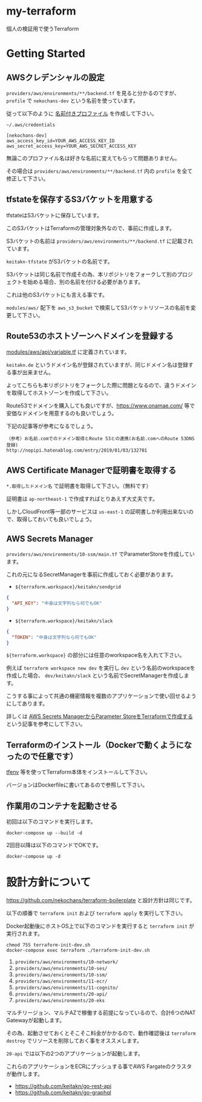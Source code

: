 # my-terraform
個人の検証用で使うTerraform

# Getting Started

## AWSクレデンシャルの設定

`providers/aws/environments/**/backend.tf` を見ると分かるのですが、 `profile` で `nekochans-dev` という名前を使っています。

従って以下のように [名前付きプロファイル](https://docs.aws.amazon.com/ja_jp/cli/latest/userguide/cli-configure-profiles.html) を作成して下さい。

`~/.aws/credentials`

```
[nekochans-dev]
aws_access_key_id=YOUR_AWS_ACCESS_KEY_ID
aws_secret_access_key=YOUR_AWS_SECRET_ACCESS_KEY
```

無論このプロファイル名は好きな名前に変えてもらって問題ありません。

その場合は `providers/aws/environments/**/backend.tf` 内の `profile` を全て修正して下さい。

## tfstateを保存するS3バケットを用意する

tfstateはS3バケットに保存しています。

このS3バケットはTerraformの管理対象外なので、事前に作成します。

S3バケットの名前は `providers/aws/environments/**/backend.tf` に記載されています。

`keitakn-tfstate` がS3バケットの名前です。

S3バケットは同じ名前で作成その為、本リポジトリをフォークして別のプロジェクトを始める場合、別の名前を付ける必要があります。

これは他のS3バケットにも言える事です。

`modules/aws/` 配下を `aws_s3_bucket` で検索してS3バケットリソースの名前を変更して下さい。

## Route53のホストゾーンへドメインを登録する

[modules/aws/api/variable.tf](https://github.com/keitakn/my-terraform/blob/7217f5879d99baffbcaeaabc0f07b99a53e56f63/modules/aws/api/variable.tf#L48) に定義されています。

`keitakn.de` というドメイン名が登録されていますが、同じドメイン名は登録する事が出来ません。

よってこちらも本リポジトリをフォークした際に問題となるので、違うドメインを取得してホストゾーンを作成して下さい。

Route53でドメインを購入しても良いですが、https://www.onamae.com/ 等で安価なドメインを用意するのも良いでしょう。

下記の記事等が参考になるでしょう。

```
（参考）お名前.comでのドメイン取得とRoute 53との連携(お名前.comへのRoute 53DNS登録)
http://nopipi.hatenablog.com/entry/2019/01/03/132701
```

## AWS Certificate Managerで証明書を取得する

`*.取得したドメイン名` で証明書を取得して下さい。（無料です）

証明書は `ap-northeast-1` で作成すればとりあえず大丈夫です。

しかしCloudFront等一部のサービスは `us-east-1` の証明書しか利用出来ないので、取得しておいても良いでしょう。

## AWS Secrets Manager

`providers/aws/environments/10-ssm/main.tf` でParameterStoreを作成しています。

これの元になるSecretManagerを事前に作成しておく必要があります。

- `${terraform.workspace}/keitakn/sendgrid`

```json
{
  "API_KEY": "中身は文字列なら何でもOK"
}
```

- `${terraform.workspace}/keitakn/slack`

```json
{
  "TOKEN": "中身は文字列なら何でもOK"
}
```

`${terraform.workspace}` の部分には任意のworkspace名を入れて下さい。

例えば `terraform workspace new dev` を実行し `dev` という名前のworkspaceを作成した場合、 `dev/keitakn/slack` という名前でSecretManagerを作成します。

こうする事によって共通の機密情報を複数のアプリケーションで使い回せるようにしてあります。

詳しくは [AWS Secrets ManagerからParameter StoreをTerraformで作成する](https://qiita.com/keitakn/items/55da7f9f3c3659cfc804) という記事を参考にして下さい。

## Terraformのインストール（Dockerで動くようになったので任意です）

[tfenv](https://github.com/tfutils/tfenv) 等を使ってTerraform本体をインストールして下さい。

バージョンはDockerfileに書いてあるので参照して下さい。

## 作業用のコンテナを起動させる

初回は以下のコマンドを実行します。

`docker-compose up --build -d`

2回目以降は以下のコマンドでOKです。

`docker-compose up -d`

# 設計方針について

https://github.com/nekochans/terraform-boilerplate と設計方針は同じです。

以下の順番で `terraform init` および `terraform apply` を実行して下さい。

Docker起動後にホストOS上で以下のコマンドを実行すると `terraform init` が実行されます。

```
chmod 755 terraform-init-dev.sh
docker-compose exec terraform ./terraform-init-dev.sh
```

1. `providers/aws/environments/10-network/`
1. `providers/aws/environments/10-ses/`
1. `providers/aws/environments/10-ssm/`
1. `providers/aws/environments/11-ecr/`
1. `providers/aws/environments/11-cognito/`
1. `providers/aws/environments/20-api/`
1. `providers/aws/environments/20-eks`

マルチリージョン、マルチAZで稼働する前提になっているので、合計6つのNAT Gatewayが起動します。

その為、起動させておくとそこそこ料金がかかるので、動作確認後は `terraform destroy` でリソースを削除しておく事をオススメします。

`20-api` では以下の2つのアプリケーションが起動します。

これらのアプリケーションをECRにプッシュする事でAWS Fargateのクラスタが動作します。

- https://github.com/keitakn/go-rest-api
- https://github.com/keitakn/go-graphql
